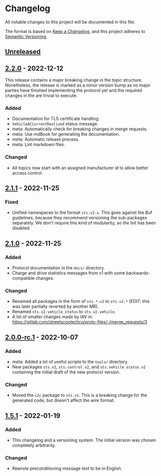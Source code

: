 # Changelog

All notable changes to this project will be documented in this file.

The format is based on [Keep a Changelog](https://keepachangelog.com/en/1.0.0/),
and this project adheres to [Semantic Versioning](https://semver.org/spec/v2.0.0.html).

## [Unreleased]

## [2.2.0] - 2022-12-12

This release contains a major breaking change in the topic structure. Nonetheless, the release is marked as a minor
version bump as no major parties have finished implementing the protocol yet and the required changes in the are trivial
to execute.

### Added

- Documentation for TLS certificate handling.
- `VehicleACCurrentRealized` status message.
- meta: Automatically check for breaking changes in merge requests.
- meta: Use mdBook for generating the documentation.
- meta: Automatic release process.
- meta: Lint markdown files.

### Changed

- All topics now start with an assigned manufacturer id to allow better access control.

## [2.1.1] - 2022-11-25

### Fixed

- Unified namespaces to the format `sts.v2.x`. This goes against the Buf guidelines, because they recommend versioning
  the sub-packages separately. We don't require this kind of modularity, so the lint has been disabled.

## [2.1.0] - 2022-11-25

### Added

- Protocol documentation in the `docs/` directory.
- Charge and drive statistics messages from v1 with some backwards-compatible changes.

### Changed

- Renamed all packages in the form of `sts.*.v2` to `sts.v2.*` (EDIT: this was later partially reverted by another MR).
- Renamed `sts.v2.vehicle_status` to `sts.v2.vehicle`.
- A lot of smaller changes made by IAV in: <https://gitlab.com/streetscooter/tcu/proto-files/-/merge_requests/3>

## [2.0.0-rc.1] - 2022-10-07

### Added

- meta: Added a lot of useful scripts to the `tools/` directory.
- New packages `sts.v2`, `sts.control.v2`, and `sts.vehicle_status.v2` containing the initial draft of the new protocol version.

### Changed

- Moved the `c2c` package to `sts.v1`. This is a breaking change for the generated code, but doesn't affect the wire format.

## [1.5.1] - 2022-01-19

### Added

- This changelog and a versioning system. The initial version was chosen completely arbitrarily.

### Changed

- Rewrote preconditioning message text to be in English.

[Unreleased]: https://gitlab.com/streetscooter/tcu/proto-files/-/tree/main
[2.2.0]:      https://gitlab.com/streetscooter/tcu/proto-files/-/tree/v2.2.0
[2.1.1]:      https://gitlab.com/streetscooter/tcu/proto-files/-/tree/v2.1.1
[2.1.0]:      https://gitlab.com/streetscooter/tcu/proto-files/-/tree/v2.1.0
[2.0.0-rc.1]: https://gitlab.com/streetscooter/tcu/proto-files/-/tree/v2.0.0-rc.1
[1.5.1]:      https://gitlab.com/streetscooter/tcu/proto-files/-/tree/v1.5.1
